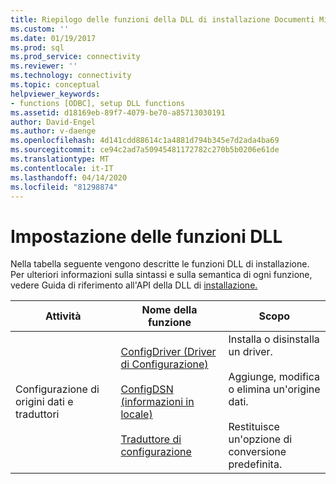```yaml
---
title: Riepilogo delle funzioni della DLL di installazione Documenti Microsoft
ms.custom: ''
ms.date: 01/19/2017
ms.prod: sql
ms.prod_service: connectivity
ms.reviewer: ''
ms.technology: connectivity
ms.topic: conceptual
helpviewer_keywords:
- functions [ODBC], setup DLL functions
ms.assetid: d18169eb-89f7-4079-be70-a85713030191
author: David-Engel
ms.author: v-daenge
ms.openlocfilehash: 4d141cdd88614c1a4881d794b345e7d2ada4ba69
ms.sourcegitcommit: ce94c2ad7a50945481172782c270b5b0206e61de
ms.translationtype: MT
ms.contentlocale: it-IT
ms.lasthandoff: 04/14/2020
ms.locfileid: "81298874"
---
```

# <a name="setup-dll-function-summary"></a>Impostazione delle funzioni DLL
Nella tabella seguente vengono descritte le funzioni DLL di installazione. Per ulteriori informazioni sulla sintassi e sulla semantica di ogni funzione, vedere Guida di riferimento all'API della DLL di [installazione.](../../../odbc/reference/syntax/setup-dll-api-reference.md)  
  
|Attività|Nome della funzione|Scopo|  
|----------|-------------------|-------------|  
|Configurazione di origini dati e traduttori|[ConfigDriver (Driver di Configurazione)](../../../odbc/reference/syntax/configdriver-function.md)<br /><br /> [ConfigDSN (informazioni in locale)](../../../odbc/reference/syntax/configdsn-function.md)<br /><br /> [Traduttore di configurazione](../../../odbc/reference/syntax/configtranslator-function.md)|Installa o disinstalla un driver.<br /><br /> Aggiunge, modifica o elimina un'origine dati.<br /><br /> Restituisce un'opzione di conversione predefinita.|
